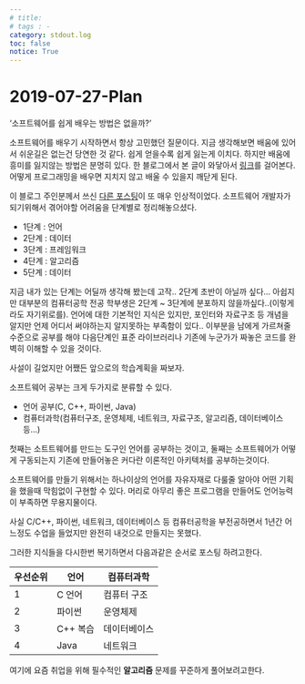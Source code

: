 ```yaml
---
# title: 
# tags : -
category: stdout.log
toc: false
notice: True
---
```


# 2019-07-27-Plan

‘소프트웨어를 쉽게 배우는 방법은 없을까?’

소프트웨어를 배우기 시작하면서 항상 고민했던 질문이다. 지금 생각해보면 배움에 있어서 쉬운길은 없는건 당연한 것 같다. 쉽게 얻을수록 쉽게 잃는게 이치다. 하지만 배움에 흥미를 잃지않는 방법은 분명히 있다. 한 블로그에서 본 글이 와닿아서 [링크](https://hl1itj.tistory.com/133?category=327240)를 걸어본다. 어떻게 프로그래밍을 배우면 지치지 않고 배울 수 있을지 깨닫게 된다.

이 블로그 주인분께서 쓰신 [다른 포스팅](https://hl1itj.tistory.com/136?category=327240)이 또 매우 인상적이었다. 소프트웨어 개발자가 되기위해서 겪어야할 어려움을 단계별로 정리해놓으셨다.

- 1단계 : 언어
- 2단계 : 데이터
- 3단계 : 프레임워크
- 4단계 : 알고리즘
- 5단계 : 데이터

지금 내가 있는 단계는 어딜까 생각해 봤는데 고작.. 2단계 초반이 아닐까 싶다… 아쉽지만 대부분의 컴퓨터공학 전공 학부생은 2단계 ~ 3단계에 분포하지 않을까싶다..(이렇게라도 자기위로를). 언어에 대한 기본적인 지식은 있지만, 포인터와 자료구조 등 개념을 알지만 언제 어디서 써야하는지 알지못하는 부족함이 있다.. 이부분을 남에게 가르쳐줄 수준으로 공부를 해야 다음단계인 표준 라이브러리나 기존에 누군가가 짜놓은 코드를 완벽히 이해할 수 있을 것이다.

사설이 길었지만 어쨌든 앞으로의 학습계획을 짜보자.

소프트웨어 공부는 크게 두가지로 분류할 수 있다.

- 언어 공부(C, C++, 파이썬, Java)
- 컴퓨터과학(컴퓨터구조, 운영체제, 네트워크, 자료구조, 알고리즘, 데이터베이스 등…)

첫째는 소트트웨어를 만드는 도구인 언어를 공부하는 것이고, 둘째는 소프트웨어가 어떻게 구동되는지 기존에 만들어놓은 커다란 이론적인 아키텍처를 공부하는것이다.

소프트웨어를 만들기 위해서는 하나이상의 언어를 자유자재로 다룰줄 알아야 어떤 기획을 했을때 막힘없이 구현할 수 있다. 머리로 아무리 좋은 프로그램을 만들어도 언어능력이 부족하면 무용지물이다.

사실 C/C++, 파이썬, 네트워크, 데이터베이스 등 컴퓨터공학을 부전공하면서 1년간 어느정도 수업을 들었지만 완전히 내것으로 만들지는 못했다.

그러한 지식들을 다시한번 복기하면서 다음과같은 순서로 포스팅 하려고한다.

| ﻿우선순위 | 언어     | 컴퓨터과학  |
| ----- | ------ | ------ |
| 1     | C 언어   | 컴퓨터 구조 |
| 2     | 파이썬    | 운영체제   |
| 3     | C++ 복습 | 데이터베이스 |
| 4     | Java   | 네트워크   |

여기에 요즘 취업을 위해 필수적인 **알고리즘** 문제를 꾸준하게 풀어보려고한다.